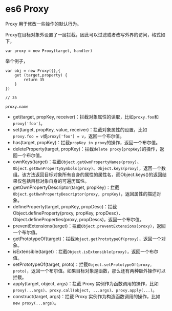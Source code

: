 # es6 Proxy 

Proxy 用于修改一些操作的默认行为。

Proxy在目标对象外设置了一层拦截，因此可以过滤或者改写外界的访问，格式如下，

    var proxy = new Proxy(target, handler)

举个例子，

    var obj = new Proxy({},{
        get (target,property) {
            return 35
        }
    })

    // 35
    
    proxy.name 

- get(target, propKey, receiver)：拦截对象属性的读取，比如`proxy.foo`和`proxy['foo']`。
- set(target, propKey, value, receiver)：拦截对象属性的设置，比如`proxy.foo = v`或`proxy['foo'] = v`，返回一个布尔值。
- has(target, propKey)：拦截`propKey in proxy`的操作，返回一个布尔值。
- deleteProperty(target, propKey)：拦截`delete proxy[propKey]`的操作，返回一个布尔值。
- ownKeys(target)：拦截`Object.getOwnPropertyNames(proxy)`、`Object.getOwnPropertySymbols(proxy)`、`Object.keys(proxy)`，返回一个数组。该方法返回目标对象所有自身的属性的属性名，而Object.keys()的返回结果仅包括目标对象自身的可遍历属性。
- getOwnPropertyDescriptor(target, propKey)：拦截`Object.getOwnPropertyDescriptor(proxy, propKey)`，返回属性的描述对象。
- defineProperty(target, propKey, propDesc)：拦截Object.defineProperty(proxy, propKey, propDesc）、Object.defineProperties(proxy, propDescs)，返回一个布尔值。
- preventExtensions(target)：拦截`Object.preventExtensions(proxy)`，返回一个布尔值。
- getPrototypeOf(target)：拦截`Object.getPrototypeOf(proxy)`，返回一个对象。
- isExtensible(target)：拦截`Object.isExtensible(proxy)`，返回一个布尔值。
- setPrototypeOf(target, proto)：拦截`Object.setPrototypeOf(proxy, proto)`，返回一个布尔值。如果目标对象是函数，那么还有两种额外操作可以拦截。
- apply(target, object, args)：拦截 Proxy 实例作为函数调用的操作，比如`proxy(...args)`、`proxy.call(object, ...args)`、`proxy.apply(...)`。
- construct(target, args)：拦截 Proxy 实例作为构造函数调用的操作，比如`new proxy(...args)`。

